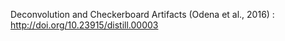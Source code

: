 



Deconvolution and Checkerboard Artifacts (Odena et al., 2016) :  http://doi.org/10.23915/distill.00003
